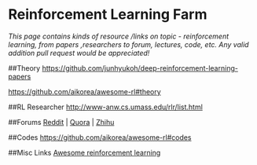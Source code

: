 # Reinforcement Learning Farm

*This page contains kinds of resource /links on topic - reinforcement learning, from papers ,researchers to forum, lectures, code, etc. Any valid addition pull request would be appreciated!*


##Theory
https://github.com/junhyukoh/deep-reinforcement-learning-papers

https://github.com/aikorea/awesome-rl#theory

##RL Researcher
http://www-anw.cs.umass.edu/rlr/list.html

##Forums
[Reddit](https://www.reddit.com/r/reinforcementlearning/)
|
[Quora](https://www.quora.com/topic/Reinforcement-Learning)
|
[Zhihu](https://www.zhihu.com/topic/20039099)

##Codes
https://github.com/aikorea/awesome-rl#codes

##Misc Links
[Awesome reinforcement learning](https://github.com/aikorea/awesome-rl)


